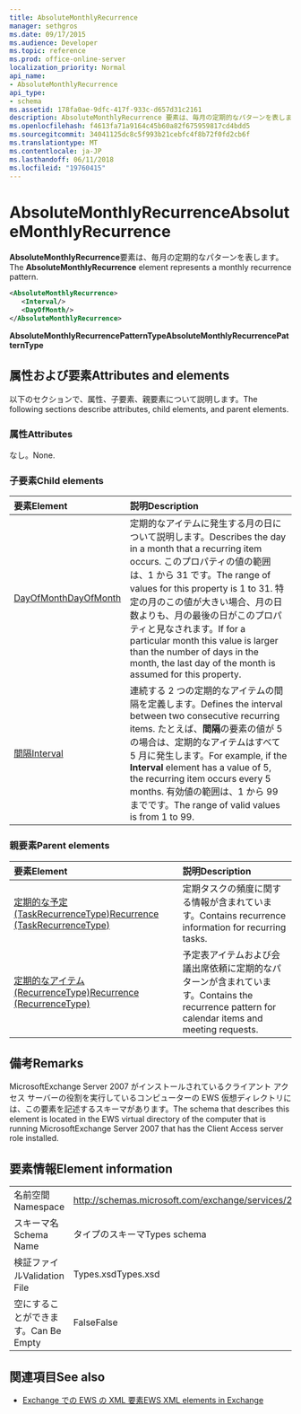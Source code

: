 ```yaml
---
title: AbsoluteMonthlyRecurrence
manager: sethgros
ms.date: 09/17/2015
ms.audience: Developer
ms.topic: reference
ms.prod: office-online-server
localization_priority: Normal
api_name:
- AbsoluteMonthlyRecurrence
api_type:
- schema
ms.assetid: 178fa0ae-9dfc-417f-933c-d657d31c2161
description: AbsoluteMonthlyRecurrence 要素は、毎月の定期的なパターンを表します。
ms.openlocfilehash: f4613fa71a9164c45b60a82f675959817cd4bdd5
ms.sourcegitcommit: 34041125dc8c5f993b21cebfc4f8b72f0fd2cb6f
ms.translationtype: MT
ms.contentlocale: ja-JP
ms.lasthandoff: 06/11/2018
ms.locfileid: "19760415"
---
```

# <a name="absolutemonthlyrecurrence"></a><span data-ttu-id="1eb1f-103">AbsoluteMonthlyRecurrence</span><span class="sxs-lookup"><span data-stu-id="1eb1f-103">AbsoluteMonthlyRecurrence</span></span>

<span data-ttu-id="1eb1f-104">**AbsoluteMonthlyRecurrence**要素は、毎月の定期的なパターンを表します。</span><span class="sxs-lookup"><span data-stu-id="1eb1f-104">The **AbsoluteMonthlyRecurrence** element represents a monthly recurrence pattern.</span></span> 
  
```xml
<AbsoluteMonthlyRecurrence>
   <Interval/>
   <DayOfMonth/>
</AbsoluteMonthlyRecurrence>
```

 <span data-ttu-id="1eb1f-105">**AbsoluteMonthlyRecurrencePatternType**</span><span class="sxs-lookup"><span data-stu-id="1eb1f-105">**AbsoluteMonthlyRecurrencePatternType**</span></span>
## <a name="attributes-and-elements"></a><span data-ttu-id="1eb1f-106">属性および要素</span><span class="sxs-lookup"><span data-stu-id="1eb1f-106">Attributes and elements</span></span>

<span data-ttu-id="1eb1f-107">以下のセクションで、属性、子要素、親要素について説明します。</span><span class="sxs-lookup"><span data-stu-id="1eb1f-107">The following sections describe attributes, child elements, and parent elements.</span></span>
  
### <a name="attributes"></a><span data-ttu-id="1eb1f-108">属性</span><span class="sxs-lookup"><span data-stu-id="1eb1f-108">Attributes</span></span>

<span data-ttu-id="1eb1f-109">なし。</span><span class="sxs-lookup"><span data-stu-id="1eb1f-109">None.</span></span>
  
### <a name="child-elements"></a><span data-ttu-id="1eb1f-110">子要素</span><span class="sxs-lookup"><span data-stu-id="1eb1f-110">Child elements</span></span>

|<span data-ttu-id="1eb1f-111">**要素**</span><span class="sxs-lookup"><span data-stu-id="1eb1f-111">**Element**</span></span>|<span data-ttu-id="1eb1f-112">**説明**</span><span class="sxs-lookup"><span data-stu-id="1eb1f-112">**Description**</span></span>|
|:-----|:-----|
|[<span data-ttu-id="1eb1f-113">DayOfMonth</span><span class="sxs-lookup"><span data-stu-id="1eb1f-113">DayOfMonth</span></span>](dayofmonth.md) <br/> |<span data-ttu-id="1eb1f-114">定期的なアイテムに発生する月の日について説明します。</span><span class="sxs-lookup"><span data-stu-id="1eb1f-114">Describes the day in a month that a recurring item occurs.</span></span> <span data-ttu-id="1eb1f-115">このプロパティの値の範囲は、1 から 31 です。</span><span class="sxs-lookup"><span data-stu-id="1eb1f-115">The range of values for this property is 1 to 31.</span></span> <span data-ttu-id="1eb1f-116">特定の月のこの値が大きい場合、月の日数よりも、月の最後の日がこのプロパティと見なされます。</span><span class="sxs-lookup"><span data-stu-id="1eb1f-116">If for a particular month this value is larger than the number of days in the month, the last day of the month is assumed for this property.</span></span>  <br/> |
|[<span data-ttu-id="1eb1f-117">間隔</span><span class="sxs-lookup"><span data-stu-id="1eb1f-117">Interval</span></span>](interval.md) <br/> |<span data-ttu-id="1eb1f-118">連続する 2 つの定期的なアイテムの間隔を定義します。</span><span class="sxs-lookup"><span data-stu-id="1eb1f-118">Defines the interval between two consecutive recurring items.</span></span> <span data-ttu-id="1eb1f-119">たとえば、**間隔**の要素の値が 5 の場合は、定期的なアイテムはすべて 5 月に発生します。</span><span class="sxs-lookup"><span data-stu-id="1eb1f-119">For example, if the **Interval** element has a value of 5, the recurring item occurs every 5 months.</span></span> <span data-ttu-id="1eb1f-120">有効値の範囲は、1 から 99 までです。</span><span class="sxs-lookup"><span data-stu-id="1eb1f-120">The range of valid values is from 1 to 99.</span></span>  <br/> |
   
### <a name="parent-elements"></a><span data-ttu-id="1eb1f-121">親要素</span><span class="sxs-lookup"><span data-stu-id="1eb1f-121">Parent elements</span></span>

|<span data-ttu-id="1eb1f-122">**要素**</span><span class="sxs-lookup"><span data-stu-id="1eb1f-122">**Element**</span></span>|<span data-ttu-id="1eb1f-123">**説明**</span><span class="sxs-lookup"><span data-stu-id="1eb1f-123">**Description**</span></span>|
|:-----|:-----|
|[<span data-ttu-id="1eb1f-124">定期的な予定 (TaskRecurrenceType)</span><span class="sxs-lookup"><span data-stu-id="1eb1f-124">Recurrence (TaskRecurrenceType)</span></span>](recurrence-taskrecurrencetype.md) <br/> |<span data-ttu-id="1eb1f-125">定期タスクの頻度に関する情報が含まれています。</span><span class="sxs-lookup"><span data-stu-id="1eb1f-125">Contains recurrence information for recurring tasks.</span></span>  <br/> |
|[<span data-ttu-id="1eb1f-126">定期的なアイテム (RecurrenceType)</span><span class="sxs-lookup"><span data-stu-id="1eb1f-126">Recurrence (RecurrenceType)</span></span>](recurrence-recurrencetype.md) <br/> |<span data-ttu-id="1eb1f-127">予定表アイテムおよび会議出席依頼に定期的なパターンが含まれています。</span><span class="sxs-lookup"><span data-stu-id="1eb1f-127">Contains the recurrence pattern for calendar items and meeting requests.</span></span>  <br/> |
   
## <a name="remarks"></a><span data-ttu-id="1eb1f-128">備考</span><span class="sxs-lookup"><span data-stu-id="1eb1f-128">Remarks</span></span>

<span data-ttu-id="1eb1f-129">MicrosoftExchange Server 2007 がインストールされているクライアント アクセス サーバーの役割を実行しているコンピューターの EWS 仮想ディレクトリには、この要素を記述するスキーマがあります。</span><span class="sxs-lookup"><span data-stu-id="1eb1f-129">The schema that describes this element is located in the EWS virtual directory of the computer that is running MicrosoftExchange Server 2007 that has the Client Access server role installed.</span></span>
  
## <a name="element-information"></a><span data-ttu-id="1eb1f-130">要素情報</span><span class="sxs-lookup"><span data-stu-id="1eb1f-130">Element information</span></span>

|||
|:-----|:-----|
|<span data-ttu-id="1eb1f-131">名前空間</span><span class="sxs-lookup"><span data-stu-id="1eb1f-131">Namespace</span></span>  <br/> |http://schemas.microsoft.com/exchange/services/2006/types  <br/> |
|<span data-ttu-id="1eb1f-132">スキーマ名</span><span class="sxs-lookup"><span data-stu-id="1eb1f-132">Schema Name</span></span>  <br/> |<span data-ttu-id="1eb1f-133">タイプのスキーマ</span><span class="sxs-lookup"><span data-stu-id="1eb1f-133">Types schema</span></span>  <br/> |
|<span data-ttu-id="1eb1f-134">検証ファイル</span><span class="sxs-lookup"><span data-stu-id="1eb1f-134">Validation File</span></span>  <br/> |<span data-ttu-id="1eb1f-135">Types.xsd</span><span class="sxs-lookup"><span data-stu-id="1eb1f-135">Types.xsd</span></span>  <br/> |
|<span data-ttu-id="1eb1f-136">空にすることができます。</span><span class="sxs-lookup"><span data-stu-id="1eb1f-136">Can Be Empty</span></span>  <br/> |<span data-ttu-id="1eb1f-137">False</span><span class="sxs-lookup"><span data-stu-id="1eb1f-137">False</span></span>  <br/> |
   
## <a name="see-also"></a><span data-ttu-id="1eb1f-138">関連項目</span><span class="sxs-lookup"><span data-stu-id="1eb1f-138">See also</span></span>

- [<span data-ttu-id="1eb1f-139">Exchange での EWS の XML 要素</span><span class="sxs-lookup"><span data-stu-id="1eb1f-139">EWS XML elements in Exchange</span></span>](ews-xml-elements-in-exchange.md)

